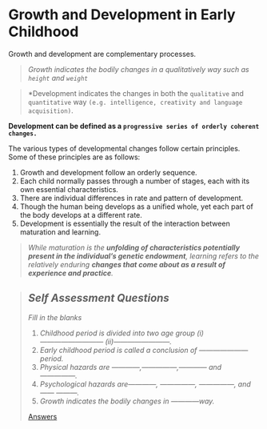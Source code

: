 # Growth and Development in Early Childhood
Growth and development are complementary processes.
> *Growth indicates the bodily changes in a qualitatively way such as `height` and `weight`*

> *Development indicates the  changes in both the `qualitative` and `quantitative` way `(e.g. intelligence, creativity and language acquisition)`.

**Development can be defined as a `progressive series of orderly coherent changes.`**

The  various types of developmental changes follow certain principles. Some of these principles are as follows:

1. Growth and development follow an orderly sequence.
1. Each child normally passes through a number of stages, each with its own essential characteristics.
1. There are individual differences in rate and pattern of development.
1. Though the human being develops as a unified whole, yet each part of the body develops at a different rate.
1. Development is essentially the result of the interaction between maturation and learning.

> *While maturation is the **unfolding of characteristics potentially present in the individual’s genetic endowment**, learning refers to
> the relatively enduring **changes that come about as a result of experience and practice**.*

>  ## *Self Assessment Questions*
> *Fill in the blanks*
> 1. *Childhood period is divided into two age group (i)————————— (ii)————————.*
> 1. *Early childhood period is called a conclusion of ———————period.*
> 1. *Physical hazards are ————,—————,———— and —————.*
> 1. *Psychological hazards are————, —————, —————, and —— ———.*
> 1. *Growth indicates the bodily changes in ————way.*
>
> [Answers](./answers-to-self-assessment-questions.md#fill-in-the-blanks)
